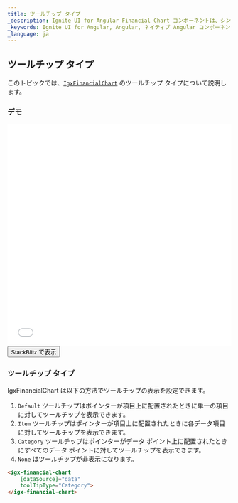 ```yaml
---
title: ツールチップ タイプ
_description: Ignite UI for Angular Financial Chart コンポーネントは、シンプルで直感的な API を使用してファイナンシャル データを表示します。ユーザーがデータにバインド後、チャートはデータの可視化オプションを複数提供します。
_keywords: Ignite UI for Angular, Angular, ネイティブ Angular コンポーネント スイート, ネイティブ Angular コントロール, ネイティブ Angular コンポーネント, ネイティブ Angular コンポーネント ライブラリ, Angular チャート, Angular チャート コントロール, Angular チャート例, Angular チャート コンポーネント, Angular Financial Chart
_language: ja
---
```


## ツールチップ タイプ

このトピックでは、[`IgxFinancialChart`](financialchart_tooltip_types.md) のツールチップ タイプについて説明します。

### デモ

<div class="sample-container loading" style="height: 500px">
    <iframe id="financial-chart-tooltip-types-iframe" src='{environment:demosBaseUrl}/charts/financial-chart-tooltip-types' width="100%" height="100%" seamless frameBorder="0" onload="onXPlatSampleIframeContentLoaded(this);"></iframe>
</div>
<div>
    <button data-localize="stackblitz" class="stackblitz-btn"   data-iframe-id="financial-chart-tooltip-types-iframe" data-demos-base-url="{environment:demosBaseUrl}">StackBlitz で表示
    </button>
</div>
<div class="divider--half"></div>

### ツールチップ タイプ

IgxFinancialChart は以下の方法でツールチップの表示を設定できます。

1.  `Default` ツールチップはポインターが項目上に配置されたときに単一の項目に対してツールチップを表示できます。
2.  `Item` ツールチップはポインターが項目上に配置されたときに各データ項目に対してツールチップを表示できます。
3.  `Category` ツールチップはポインターがデータ ポイント上に配置されたときにすべてのデータ ポイントに対してツールチップを表示できます。
4.  `None` はツールチップが非表示になります。

```html
<igx-financial-chart
    [dataSource]="data"
    toolTipType="Category">
</igx-financial-chart>
```
